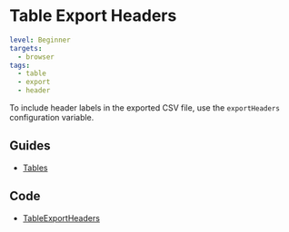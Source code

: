 # Table Export Headers

```yaml
level: Beginner
targets:
  - browser
tags:
  - table
  - export
  - header
```

To include header labels in the exported CSV file, use the `exportHeaders` configuration variable.

<div data-zk-enrich="TableExportHeaders"></div>

## Guides

- [Tables](/doc/guides/browser/builtin/Tables.md)

## Code

- [TableExportHeaders](/cookbook/src/jsMain/kotlin/zakadabar/cookbook/browser/table/export/headers/TableExportHeaders.kt)
